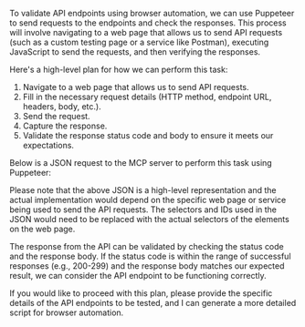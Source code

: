 To validate API endpoints using browser automation, we can use Puppeteer to send requests to the endpoints and check the responses. This process will involve navigating to a web page that allows us to send API requests (such as a custom testing page or a service like Postman), executing JavaScript to send the requests, and then verifying the responses.

Here's a high-level plan for how we can perform this task:

1. Navigate to a web page that allows us to send API requests.
2. Fill in the necessary request details (HTTP method, endpoint URL, headers, body, etc.).
3. Send the request.
4. Capture the response.
5. Validate the response status code and body to ensure it meets our expectations.

Below is a JSON request to the MCP server to perform this task using Puppeteer:


Please note that the above JSON is a high-level representation and the actual implementation would depend on the specific web page or service being used to send the API requests. The selectors and IDs used in the JSON would need to be replaced with the actual selectors of the elements on the web page.

The response from the API can be validated by checking the status code and the response body. If the status code is within the range of successful responses (e.g., 200-299) and the response body matches our expected result, we can consider the API endpoint to be functioning correctly.

If you would like to proceed with this plan, please provide the specific details of the API endpoints to be tested, and I can generate a more detailed script for browser automation.